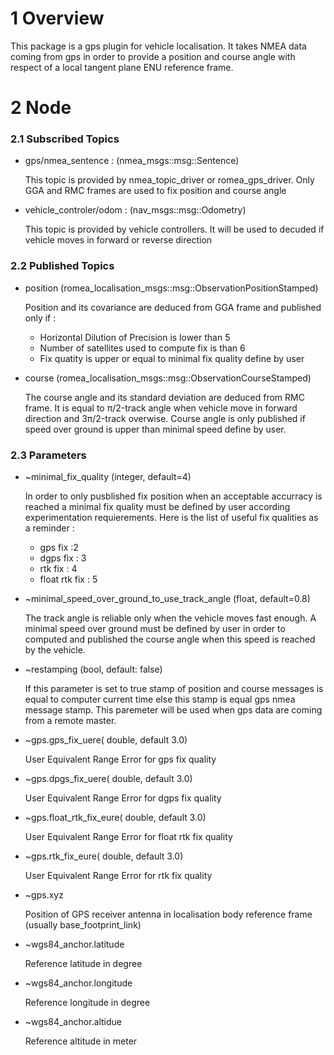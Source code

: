 # 1 Overview #

This package is a gps plugin for vehicle localisation. It takes NMEA data coming from gps in order to provide a position and course angle with respect of a local tangent plane ENU reference frame.

# 2 Node #

### 2.1 Subscribed Topics ###


- gps/nmea_sentence : (nmea_msgs::msg::Sentence)

  This topic is provided by nmea_topic_driver or romea_gps_driver. Only GGA and RMC frames are used to fix position and course angle

- vehicle_controler/odom : (nav_msgs::msg::Odometry)

  This topic is provided by vehicle controllers. It will be used to decuded if vehicle moves in forward or reverse direction

### 2.2 Published Topics ###

- position (romea_localisation_msgs::msg::ObservationPositionStamped)

    Position and its covariance are deduced from GGA frame and published only if :
    - Horizontal Dilution of Precision is lower than 5
    - Number of satellites used to compute fix is than 6
    - Fix quatity is upper or equal to minimal fix quality define by user

- course (romea_localisation_msgs::msg::ObservationCourseStamped)

    The course angle and its standard deviation are deduced from RMC frame.
    It is equal to &#960;/2-track angle when vehicle move in forward direction and 3&#960;/2-track overwise. Course angle is only published if speed over ground is upper than minimal speed define by user.  

### 2.3 Parameters ###

- ~minimal_fix_quality (integer, default=4)

  In order to only pusblished fix position when an acceptable accurracy is reached a minimal fix quality must be defined by user according experimentation requierements. Here is the list of useful fix qualities as a reminder :
    - gps fix :2
    - dgps fix : 3
    - rtk fix : 4
    - float rtk fix : 5

- ~minimal_speed_over_ground_to_use_track_angle (float, default=0.8)

  The track angle is reliable only when the vehicle moves fast enough. A minimal speed over ground must be defined by user in order to computed and published the course angle when this speed is reached by the vehicle.

- ~restamping (bool, default: false)

  If this parameter is set to true stamp of position and course messages is equal to computer current time else this stamp is equal gps nmea message stamp.  This paremeter will be used when gps data are coming from a remote master.


- ~gps.gps_fix_uere( double, default 3.0)

  User Equivalent Range Error for gps fix quality

- ~gps.dpgs_fix_uere( double, default 3.0)

  User Equivalent Range Error for dgps fix quality

- ~gps.float_rtk_fix_eure( double, default 3.0)

  User Equivalent Range Error for float rtk fix quality

- ~gps.rtk_fix_eure( double, default 3.0)

  User Equivalent Range Error for rtk fix quality

- ~gps.xyz

  Position of GPS receiver antenna in localisation body reference frame (usually base_footprint_link)

- ~wgs84_anchor.latitude 
  
  Reference latitude in degree

- ~wgs84_anchor.longitude 
  
  Reference longitude in degree

- ~wgs84_anchor.altidue 
  
  Reference altitude in meter
